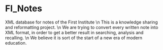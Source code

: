 # FI_Notes
XML database for notes of the First Institute
\n This is a knowledge sharing and reformatting project. 
\n We are trying to convert every written note into XML format, in order to get a better result in searching, analysis and recalling.
\n We believe it is sort of the start of a new era of modern education.
